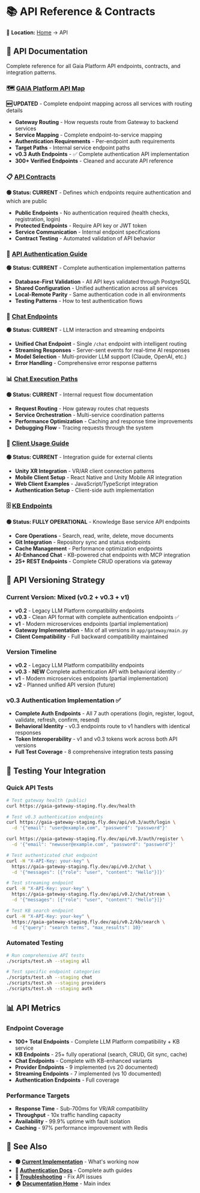 # 📚 API Reference & Contracts

📍 **Location:** [Home](../README.md) → API

## 🎯 API Documentation

Complete reference for all Gaia Platform API endpoints, contracts, and integration patterns.

### 🗺️ [GAIA Platform API Map](GAIA_API_MAP.md)
**🆕 UPDATED** - Complete endpoint mapping across all services with routing details

- **Gateway Routing** - How requests route from Gateway to backend services  
- **Service Mapping** - Complete endpoint-to-service mapping
- **Authentication Requirements** - Per-endpoint auth requirements
- **Target Paths** - Internal service endpoint paths
- **v0.3 Auth Endpoints** - ✅ Complete authentication API implementation
- **300+ Verified Endpoints** - Cleaned and accurate API reference

### 📋 [API Contracts](api-contracts.md)
**🟢 Status: CURRENT** - Defines which endpoints require authentication and which are public

- **Public Endpoints** - No authentication required (health checks, registration, login)
- **Protected Endpoints** - Require API key or JWT token
- **Service Communication** - Internal endpoint specifications
- **Contract Testing** - Automated validation of API behavior

### 🔐 [API Authentication Guide](api-authentication-guide.md)  
**🟢 Status: CURRENT** - Complete authentication implementation patterns

- **Database-First Validation** - All API keys validated through PostgreSQL
- **Shared Configuration** - Unified authentication across all services
- **Local-Remote Parity** - Same authentication code in all environments
- **Testing Patterns** - How to test authentication flows

### 💬 [Chat Endpoints](chat-endpoint-variants-explained.md)
**🟢 Status: CURRENT** - LLM interaction and streaming endpoints

- **Unified Chat Endpoint** - Single `/chat` endpoint with intelligent routing
- **Streaming Responses** - Server-sent events for real-time AI responses
- **Model Selection** - Multi-provider LLM support (Claude, OpenAI, etc.)
- **Error Handling** - Comprehensive error response patterns

### 📊 [Chat Execution Paths](chat-endpoint-execution-paths.md)
**🟢 Status: CURRENT** - Internal request flow documentation

- **Request Routing** - How gateway routes chat requests
- **Service Orchestration** - Multi-service coordination patterns
- **Performance Optimization** - Caching and response time improvements
- **Debugging Flow** - Tracing requests through the system

### 👥 [Client Usage Guide](client-usage-guide.md)
**🟢 Status: CURRENT** - Integration guide for external clients

- **Unity XR Integration** - VR/AR client connection patterns
- **Mobile Client Setup** - React Native and Unity Mobile AR integration
- **Web Client Examples** - JavaScript/TypeScript integration
- **Authentication Setup** - Client-side auth implementation

### 🗄️ [KB Endpoints](kb-endpoints.md)
**🟢 Status: FULLY OPERATIONAL** - Knowledge Base service API endpoints

- **Core Operations** - Search, read, write, delete, move documents
- **Git Integration** - Repository sync and status endpoints
- **Cache Management** - Performance optimization endpoints
- **AI-Enhanced Chat** - KB-powered chat endpoints with MCP integration
- **25+ REST Endpoints** - Complete CRUD operations via gateway

## 🔄 API Versioning Strategy

### Current Version: Mixed (v0.2 + v0.3 + v1)
- **v0.2** - Legacy LLM Platform compatibility endpoints
- **v0.3** - Clean API format with complete authentication endpoints ✅
- **v1** - Modern microservices endpoints (partial implementation)
- **Gateway Implementation** - Mix of all versions in `app/gateway/main.py`
- **Client Compatibility** - Full backward compatibility maintained

### Version Timeline
- **v0.2** - Legacy LLM Platform compatibility endpoints
- **v0.3** - **NEW** Complete authentication API with behavioral identity ✅
- **v1** - Modern microservices endpoints (partial implementation)
- **v2** - Planned unified API version (future)

### v0.3 Authentication Implementation ✅
- **Complete Auth Endpoints** - All 7 auth operations (login, register, logout, validate, refresh, confirm, resend)
- **Behavioral Identity** - v0.3 endpoints route to v1 handlers with identical responses
- **Token Interoperability** - v1 and v0.3 tokens work across both API versions
- **Full Test Coverage** - 8 comprehensive integration tests passing

## 🧪 Testing Your Integration

### Quick API Tests
```bash
# Test gateway health (public)
curl https://gaia-gateway-staging.fly.dev/health

# Test v0.3 authentication endpoints
curl https://gaia-gateway-staging.fly.dev/api/v0.3/auth/login \
  -d '{"email": "user@example.com", "password": "password"}'

curl https://gaia-gateway-staging.fly.dev/api/v0.3/auth/register \
  -d '{"email": "newuser@example.com", "password": "password"}'

# Test authenticated chat endpoint
curl -H "X-API-Key: your-key" \
  https://gaia-gateway-staging.fly.dev/api/v0.2/chat \
  -d '{"messages": [{"role": "user", "content": "Hello"}]}'

# Test streaming endpoint
curl -H "X-API-Key: your-key" \
  https://gaia-gateway-staging.fly.dev/api/v0.2/chat/stream \
  -d '{"messages": [{"role": "user", "content": "Hello"}]}'

# Test KB search endpoint
curl -H "X-API-Key: your-key" \
  https://gaia-gateway-staging.fly.dev/api/v0.2/kb/search \
  -d '{"query": "search terms", "max_results": 10}'
```

### Automated Testing
```bash
# Run comprehensive API tests
./scripts/test.sh --staging all

# Test specific endpoint categories
./scripts/test.sh --staging chat
./scripts/test.sh --staging providers
./scripts/test.sh --staging auth
```

## 📊 API Metrics

### Endpoint Coverage
- **100+ Total Endpoints** - Complete LLM Platform compatibility + KB service
- **KB Endpoints** - 25+ fully operational (search, CRUD, Git sync, cache)
- **Chat Endpoints** - Complete with KB-enhanced variants
- **Provider Endpoints** - 9 implemented (vs 20 documented)
- **Streaming Endpoints** - 7 implemented (vs 10 documented)
- **Authentication Endpoints** - Full coverage

### Performance Targets
- **Response Time** - Sub-700ms for VR/AR compatibility
- **Throughput** - 10x traffic handling capacity
- **Availability** - 99.9% uptime with fault isolation
- **Caching** - 97% performance improvement with Redis

## 🔗 See Also

- **🟢 [Current Implementation](../current/README.md)** - What's working now
- **🔐 [Authentication Docs](../current/authentication/)** - Complete auth guides
- **🔧 [Troubleshooting](../current/troubleshooting/)** - Fix API issues
- **🏠 [Documentation Home](../README.md)** - Main index